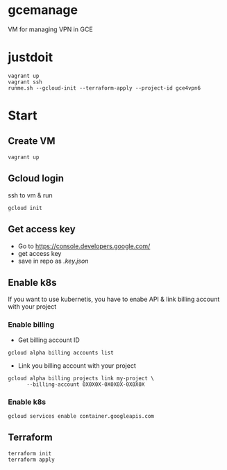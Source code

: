 # gcemanage

VM for managing VPN in GCE

# justdoit
```
vagrant up
vagrant ssh
runme.sh --gcloud-init --terraform-apply --project-id gce4vpn6
```

# Start

## Create VM
```
vagrant up
```

## Gcloud login
ssh to vm & run
```
gcloud init
```

## Get access key
* Go to https://console.developers.google.com/
* get access key
* save in repo as _.key.json_

## Enable k8s
If you want to use kubernetis, you have to enabe API & link billing account with your project

### Enable billing
* Get billing account ID
```
gcloud alpha billing accounts list
```
* Link you billing account with your project
```
gcloud alpha billing projects link my-project \
      --billing-account 0X0X0X-0X0X0X-0X0X0X
```

### Enable k8s
```
gcloud services enable container.googleapis.com
```

## Terraform
```
terraform init
terraform apply
```


